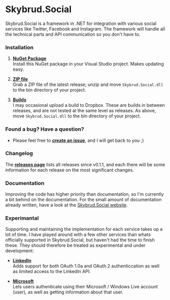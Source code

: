 Skybrud.Social
==============

Skybrud.Social is a framework in .NET for integration with various social services like Twitter, Facebook and Instagram. The framework will handle all the technical parts and API communication so you don't have to.

### Installation

1. [**NuGet Package**][NuGetPackage]  
Install this NuGet package in your Visual Studio project. Makes updating easy.

2. [**ZIP file**][GitHubRelease]  
Grab a ZIP file of the latest release; unzip and move `Skybrud.Social.dll` to the bin directory of your project.

2. [**Builds**][DropboxFolder]  
I may occasional upload a build to Dropbox. These are builds in between releases, and are not tested at the same level as releases. As above, move `Skybrud.Social.dll` to the bin directory of your project.

### Found a bug? Have a question?

* Please feel free to [**create an issue**][Issues], and I will get back to you ;)

### Changelog

The [**releases page**](https://github.com/abjerner/Skybrud.Social/releases) lists all releases since v0.1.1, and each there will be some information for each release on the most significant changes.

### Documentation

Improving the code has higher priority than documentation, so I'm currently a bit behind on the documentation. For the small amount of documentation already written, have a look at the [Skybrud.Social website][Website].

### Experimantal

Supporting and maintaining the implementation for each service takes up a lot of time. I have played around with a few other services than whats officially supported in Skybrud.Social, but haven't had the time to finish these. They should therefore be treated as experimental and under development:

* [**LinkedIn**](https://github.com/abjerner/Skybrud.Social/tree/master/src/Skybrud.Social.LinkedIn)<br />Adds support for both OAuth 1.0a and OAuth 2 authenticcation as well as limited access to the LinkedIn API.

* [**Microsoft**](https://github.com/abjerner/Skybrud.Social/tree/master/src/Skybrud.Social.Microsoft)<br />Lets users authenticate using their Microsoft / Windows Live account (user), as well as getting information about that user.


[Website]: http://social.skybrud.dk/
[NuGetPackage]: https://www.nuget.org/packages/Skybrud.Social
[GitHubRelease]: https://github.com/abjerner/Skybrud.Social/releases/latest
[DropboxFolder]: https://www.dropbox.com/sh/ubak1qionvji8mf/AACq5X5b2Ic6MPPZznrzfsl2a?dl=0
[Changelog]: https://github.com/abjerner/Skybrud.Social/blob/master/CHANGELOG.md
[Issues]: https://github.com/abjerner/Skybrud.Social/issues
